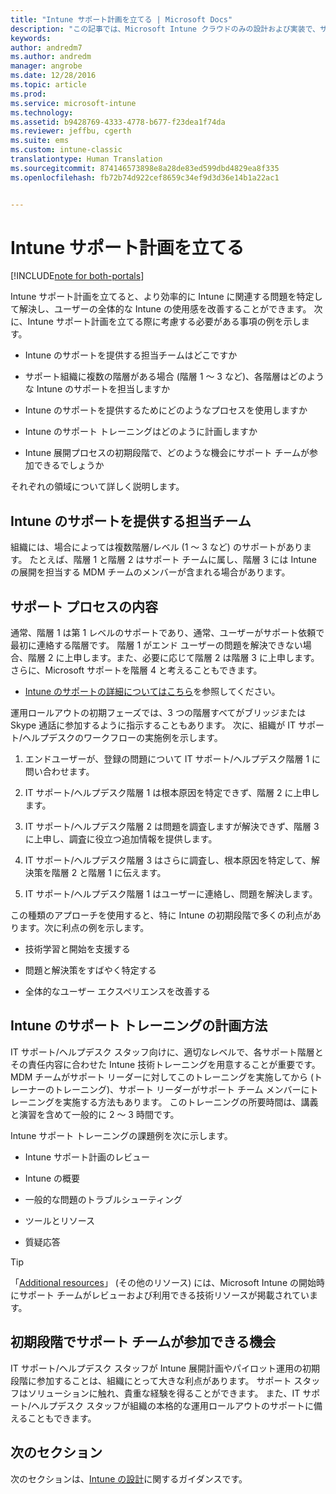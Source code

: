 ```yaml
---
title: "Intune サポート計画を立てる | Microsoft Docs"
description: "この記事では、Microsoft Intune クラウドのみの設計および実装で、サポート計画を立てる方法について説明します。"
keywords: 
author: andredm7
ms.author: andredm
manager: angrobe
ms.date: 12/28/2016
ms.topic: article
ms.prod: 
ms.service: microsoft-intune
ms.technology: 
ms.assetid: b9428769-4333-4778-b677-f23dea1f74da
ms.reviewer: jeffbu, cgerth
ms.suite: ems
ms.custom: intune-classic
translationtype: Human Translation
ms.sourcegitcommit: 874146573898e8a28de83ed599dbd4829ea8f335
ms.openlocfilehash: fb72b74d922cef8659c34ef9d3d36e14b1a22ac1


---
```


# <a name="develop-an-intune-support-plan"></a>Intune サポート計画を立てる

[!INCLUDE[note for both-portals](../includes/note-for-both-portals.md)]

Intune サポート計画を立てると、より効率的に Intune に関連する問題を特定して解決し、ユーザーの全体的な Intune の使用感を改善することができます。 次に、Intune サポート計画を立てる際に考慮する必要がある事項の例を示します。

-   Intune のサポートを提供する担当チームはどこですか

-   サポート組織に複数の階層がある場合 (階層 1 ～ 3 など)、各階層はどのような Intune のサポートを担当しますか

-   Intune のサポートを提供するためにどのようなプロセスを使用しますか

-   Intune のサポート トレーニングはどのように計画しますか

-   Intune 展開プロセスの初期段階で、どのような機会にサポート チームが参加できるでしょうか

それぞれの領域について詳しく説明します。

## <a name="which-teams-are-responsible-for-providing-support"></a>Intune のサポートを提供する担当チーム

組織には、場合によっては複数階層/レベル (1 ～ 3 など) のサポートがあります。 たとえば、階層 1 と階層 2 はサポート チームに属し、階層 3 には Intune の展開を担当する MDM チームのメンバーが含まれる場合があります。

## <a name="what-is-the-support-process"></a>サポート プロセスの内容

通常、階層 1 は第 1 レベルのサポートであり、通常、ユーザーがサポート依頼で最初に連絡する階層です。 階層 1 がエンド ユーザーの問題を解決できない場合、階層 2 に上申します。また、必要に応じて階層 2 は階層 3 に上申します。 さらに、Microsoft サポートを階層 4 と考えることもできます。

-   [Intune のサポートの詳細についてはこちら](https://docs.microsoft.com/intune/troubleshoot/how-to-get-support-for-microsoft-intune)を参照してください。

運用ロールアウトの初期フェーズでは、3 つの階層すべてがブリッジまたは Skype 通話に参加するように指示することもあります。 次に、組織が IT サポート/ヘルプデスクのワークフローの実施例を示します。

1.  エンドユーザーが、登録の問題について IT サポート/ヘルプデスク階層 1 に問い合わせます。

2.  IT サポート/ヘルプデスク階層 1 は根本原因を特定できず、階層 2 に上申します。

3.  IT サポート/ヘルプデスク階層 2 は問題を調査しますが解決できず、階層 3 に上申し、調査に役立つ追加情報を提供します。

4.  IT サポート/ヘルプデスク階層 3 はさらに調査し、根本原因を特定して、解決策を階層 2 と階層 1 に伝えます。

5.  IT サポート/ヘルプデスク階層 1 はユーザーに連絡し、問題を解決します。

この種類のアプローチを使用すると、特に Intune の初期段階で多くの利点があります。次に利点の例を示します。

-   技術学習と開始を支援する

-   問題と解決策をすばやく特定する

-   全体的なユーザー エクスペリエンスを改善する

## <a name="how-you-plan-to-provide-intune-support-training"></a>Intune のサポート トレーニングの計画方法

IT サポート/ヘルプデスク スタッフ向けに、適切なレベルで、各サポート階層とその責任内容に合わせた Intune 技術トレーニングを用意することが重要です。 MDM チームがサポート リーダーに対してこのトレーニングを実施してから (トレーナーのトレーニング)、サポート リーダーがサポート チーム メンバーにトレーニングを実施する方法もあります。 このトレーニングの所要時間は、講義と演習を含めて一般的に 2 ～ 3 時間です。

Intune サポート トレーニングの課題例を次に示します。

-   Intune サポート計画のレビュー

-   Intune の概要

-   一般的な問題のトラブルシューティング

-   ツールとリソース

-   質疑応答

>[!TIP]
> 「[Additional resources](additional-resources.md)」 (その他のリソース) には、Microsoft Intune の開始時にサポート チームがレビューおよび利用できる技術リソースが掲載されています。

## <a name="what-opportunities-are-there-to-involve-the-support-team-earlier"></a>初期段階でサポート チームが参加できる機会

IT サポート/ヘルプデスク スタッフが Intune 展開計画やパイロット運用の初期段階に参加することは、組織にとって大きな利点があります。 サポート スタッフはソリューションに触れ、貴重な経験を得ることができます。 また、IT サポート/ヘルプデスク スタッフが組織の本格的な運用ロールアウトのサポートに備えることもできます。

## <a name="next-section"></a>次のセクション

次のセクションは、[Intune の設計](section-7-create-an-intune-design.md)に関するガイダンスです。



<!--HONumber=Jan17_HO5-->


